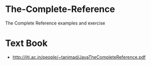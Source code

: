# The-Complete-Reference
The Complete Reference examples and exercise

# Text Book
- http://iiti.ac.in/people/~tanimad/JavaTheCompleteReference.pdf

